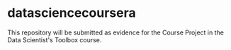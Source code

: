 # datasciencecoursera
This repository will be submitted as evidence for the Course Project in the Data Scientist's Toolbox course.
